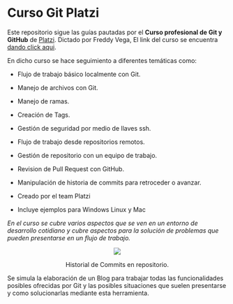 # Curso Git Platzi

Este repositorio sigue las guías pautadas por el **Curso profesional de  Git y GitHub** de [Platzi](https://platzi.com/). Dictado por Freddy Vega, El link del curso se encuentra [dando click aqui](https://platzi.com/clases/git-github/).

En dicho curso se hace seguimiento a diferentes temáticas como:
* Flujo de trabajo básico localmente con Git.
* Manejo de archivos con Git.
* Manejo de ramas.
* Creación de Tags.
* Gestión de seguridad por medio de llaves ssh.
* Flujo de trabajo desde repositorios remotos.
* Gestión de repositorio con un equipo de trabajo.
* Revision de Pull Request con GitHub.
* Manipulación de historia de commits para retroceder o avanzar.


* Creado por el team Platzi
* Incluye ejemplos para Windows Linux y Mac

*En el curso se cubre varios aspectos que se ven en un entorno de desarrollo cotidiano y cubre aspectos para la solución de problemas que pueden presentarse en un flujo de trabajo.*
<div align='center'>
    <img  src='https://i.imgur.com/kD1Ieyd.png'>
    <p>Historial de Commits en repositorio.</p>
</div>

Se simula la elaboración de un Blog para trabajar todas las funcionalidades posibles ofrecidas por Git y las posibles situaciones que suelen presentarse y como solucionarlas mediante esta herramienta.

